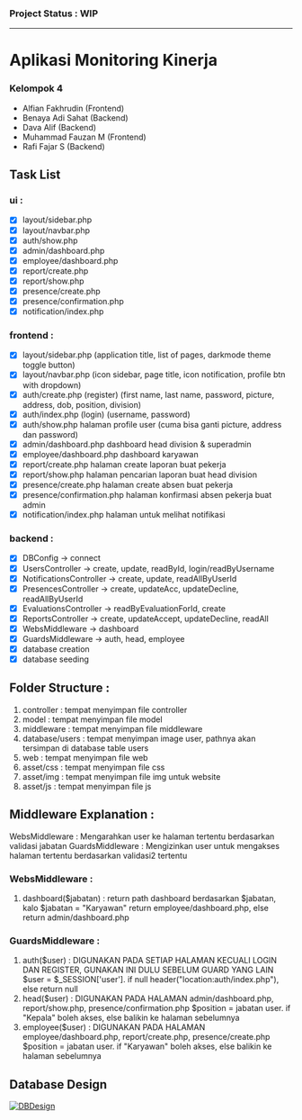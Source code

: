 ### Project Status : WIP

------------
# Aplikasi Monitoring Kinerja
### Kelompok 4
- Alfian Fakhrudin (Frontend)
- Benaya Adi Sahat (Backend)
- Dava Alif (Backend)
- Muhammad Fauzan M (Frontend)
- Rafi Fajar S (Backend)

## Task List
### ui :
- [x] layout/sidebar.php
- [x] layout/navbar.php
- [x] auth/show.php
- [x] admin/dashboard.php
- [x] employee/dashboard.php
- [x] report/create.php
- [x] report/show.php
- [x] presence/create.php
- [x] presence/confirmation.php
- [x] notification/index.php

### frontend :
- [x] layout/sidebar.php (application title, list of pages, darkmode theme toggle button)
- [x] layout/navbar.php (icon sidebar, page title, icon notification, profile btn with dropdown)
- [x] auth/create.php (register) (first name, last name, password, picture, address, dob, position, division)
- [x] auth/index.php (login) (username, password)
- [x] auth/show.php halaman profile user (cuma bisa ganti picture, address dan password)
- [x] admin/dashboard.php dashboard head division & superadmin
- [x] employee/dashboard.php dashboard karyawan
- [x] report/create.php halaman create laporan buat pekerja
- [x] report/show.php halaman pencarian laporan buat head division
- [x] presence/create.php halaman create absen buat pekerja
- [x] presence/confirmation.php halaman konfirmasi absen pekerja buat admin
- [x] notification/index.php halaman untuk melihat notifikasi

### backend :
- [x] DBConfig -> connect
- [x] UsersController -> create, update, readById, login/readByUsername
- [x] NotificationsController -> create, update, readAllByUserId
- [x] PresencesController -> create, updateAcc, updateDecline, readAllByUserId
- [x] EvaluationsController -> readByEvaluationForId, create
- [x] ReportsController -> create, updateAccept, updateDecline, readAll
- [x] WebsMiddleware -> dashboard
- [x] GuardsMiddleware -> auth, head, employee
- [x] database creation
- [x] database seeding

## Folder Structure :
1. controller : tempat menyimpan file controller
2. model : tempat menyimpan file model
3. middleware : tempat menyimpan file middleware
4. database/users : tempat menyimpan image user, pathnya akan tersimpan di database table users
5. web : tempat menyimpan file web
6. asset/css : tempat menyimpan file css
7. asset/img : tempat menyimpan file img untuk website
8. asset/js : tempat menyimpan file js

## Middleware Explanation :
WebsMiddleware : Mengarahkan user ke halaman tertentu berdasarkan validasi jabatan
GuardsMiddleware : Mengizinkan user untuk mengakses halaman tertentu berdasarkan validasi2 tertentu

### WebsMiddleware :
1. dashboard($jabatan) : return path dashboard berdasarkan $jabatan, kalo $jabatan = "Karyawan" return employee/dashboard.php, else return admin/dashboard.php

### GuardsMiddleware :
1. auth($user) : DIGUNAKAN PADA SETIAP HALAMAN KECUALI LOGIN DAN REGISTER, GUNAKAN INI DULU SEBELUM GUARD YANG LAIN
    $user = $_SESSION['user']. if null header("location:auth/index.php"), else return null
2. head($user) : DIGUNAKAN PADA HALAMAN admin/dashboard.php, report/show.php, presence/confirmation.php
    $position = jabatan user. if "Kepala" boleh akses, else balikin ke halaman sebelumnya
3. employee($user) : DIGUNAKAN PADA HALAMAN employee/dashboard.php, report/create.php, presence/create.php
    $position = jabatan user. if "Karyawan" boleh akses, else balikin ke halaman sebelumnya

## Database Design
[![DBDesign](https://kuliah.fauzanmhr.my.id/0:/ASSET/drawSQL-export-2023-01-02_12_49.png "DBDesign")](https://kuliah.fauzanmhr.my.id/0:/ASSET/drawSQL-export-2023-01-02_12_49.png "DBDesign")
